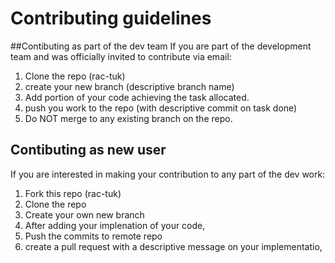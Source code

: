 # Contributing guidelines
##Contibuting as part of the dev team
If you are part of the development team and was officially invited to contribute via email:
1. Clone the repo (rac-tuk)
2. create your new branch (descriptive branch name)
3. Add portion of your code achieving the task allocated.
4. push you work to the repo (with descriptive commit on task done)
5. Do NOT merge to any existing branch on the repo.

## Contibuting as new user
If you are interested in making your contribution to any part of the dev work:
1. Fork this repo (rac-tuk)
2. Clone the repo 
3. Create your own new branch
4. After adding your implenation of your code,
5. Push the commits to remote repo
6. create a pull request with a descriptive message on your implementatio, 
